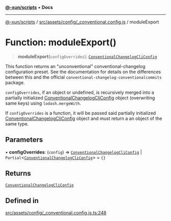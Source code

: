 [**@-xun/scripts**](../../../../../README.md) • **Docs**

***

[@-xun/scripts](../../../../../README.md) / [src/assets/config/\_conventional.config.js](../README.md) / moduleExport

# Function: moduleExport()

> **moduleExport**(`configOverrides`): [`ConventionalChangelogCliConfig`](../type-aliases/ConventionalChangelogCliConfig.md)

This function returns an "unconventional" conventional-changelog
configuration preset. See the documentation for details on the differences
between this and the official `conventional-changelog-conventionalcommits`
package.

`configOverrides`, if an object or undefined, is recursively merged into a
partially initialized [ConventionalChangelogCliConfig](../type-aliases/ConventionalChangelogCliConfig.md) object
(overwriting same keys) using `lodash.mergeWith`.

If `configOverrides` is a function, it will be passed said partially
initialized [ConventionalChangelogCliConfig](../type-aliases/ConventionalChangelogCliConfig.md) object and must return a
an object of the same type.

## Parameters

• **configOverrides**: (`config`) => [`ConventionalChangelogCliConfig`](../type-aliases/ConventionalChangelogCliConfig.md) \| `Partial`\<[`ConventionalChangelogCliConfig`](../type-aliases/ConventionalChangelogCliConfig.md)\> = `{}`

## Returns

[`ConventionalChangelogCliConfig`](../type-aliases/ConventionalChangelogCliConfig.md)

## Defined in

[src/assets/config/\_conventional.config.js.ts:248](https://github.com/Xunnamius/xscripts/blob/ea7b98342d9aa37d18f7398603d7c15f580a5312/src/assets/config/_conventional.config.js.ts#L248)
